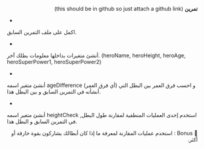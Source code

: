 
<p dir="rtl">
<strong>تمرين</strong> (this should be in github so just attach a github link)</p>




* 
اكمل على ملف التمرين السابق. 


* 
 أنشئ متغيرات بداخلها معلومات بطلك آخر. (heroName, heroHeight, heroAge, heroSuperPower1, heroSuperPower2)


* 
أنشئ متغير اسمه ageDifference  (أي فرق العمر) و احسب فرق العمر بين البطل التي أنشأته في التمرين السابق و بين البطل هذا.


* 
أنشئ متغير اسمه heightCheck ,استخدم إحدى العمليات المنطقية لمقارنة طول البطل في التمرين السابق و البطل هذا. 
<p dir="rtl">
🌟 Bonus  : استخدم عمليات المقارنة لمعرفة ما إذا كان أبطالك يشاركون بقوة خارقة أو أكثر.</p>

